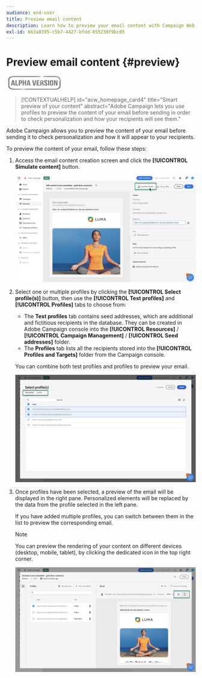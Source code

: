 ```yaml
---
audience: end-user
title: Preview email content
description: Learn how to preview your email content with Campaign Web UI
exl-id: 663a8395-c5b7-4427-bfdd-055230f9bc05
---
```

# Preview email content {#preview}

![](../assets/do-not-localize/badge.png)

>[!CONTEXTUALHELP]
>id="acw_homepage_card4"
>title="Smart preview of your content"
>abstract="Adobe Campaign lets you use profiles to preview the content of your email before sending in order to check personalization and how your recipients will see them."

Adobe Campaign allows you to preview the content of your email before sending it to check personalization and how it will appear to your recipients.

To preview the content of your email, follow these steps:

1. Access the email content creation screen and click the **[!UICONTROL Simulate content]** button.

    ![](assets/simulate.png)

1. Select one or multiple profiles by clicking the **[!UICONTROL Select profile(s)]** button, then use the **[!UICONTROL Test profiles]** and **[!UICONTROL Profiles]** tabs to choose from:

    * The **Test profiles** tab contains seed addresses, which are additional and fictitious recipients in the database. They can be created in Adobe Campaign console into the **[!UICONTROL Resources]** / **[!UICONTROL Campaign Management]** / **[!UICONTROL Seed addresses]** folder.
    * The **Profiles** tab lists all the recipients stored into the **[!UICONTROL Profiles and Targets]** folder from the Campaign console.

    You can combine both test profiles and profiles to preview your email.

    ![](assets/preview-profile.png)

1. Once profiles have been selected, a preview of the email will be displayed in the right pane. Personalized elements will be replaced by the data from the profile selected in the left pane.

    If you have added multiple profiles, you can switch between them in the list to preview the corresponding email.

    >[!NOTE]
    >
    >You can preview the rendering of your content on different devices (desktop, mobile, tablet), by clicking the dedicated icon in the top right corner.

    ![](assets/preview.png)


